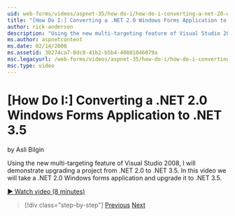 ```yaml
---
uid: web-forms/videos/aspnet-35/how-do-i/how-do-i-converting-a-net-20-windows-forms-application-to-net-35
title: "[How Do I:] Converting a .NET 2.0 Windows Forms Application to .NET 3.5 | Microsoft Docs"
author: rick-anderson
description: "Using the new multi-targeting feature of Visual Studio 2008, I will demonstrate upgrading a project from .NET 2.0 to .NET 3.5. In this video we will take a ...."
ms.author: aspnetcontent
ms.date: 02/14/2008
ms.assetid: 30274ca7-8dc8-41b2-b5b4-40881046079a
msc.legacyurl: /web-forms/videos/aspnet-35/how-do-i/how-do-i-converting-a-net-20-windows-forms-application-to-net-35
msc.type: video
---
```

[How Do I:] Converting a .NET 2.0 Windows Forms Application to .NET 3.5
====================
by Asli Bilgin

Using the new multi-targeting feature of Visual Studio 2008, I will demonstrate upgrading a project from .NET 2.0 to .NET 3.5. In this video we will take a .NET 2.0 Windows forms application and upgrade it to .NET 3.5.

[&#9654; Watch video (8 minutes)](https://channel9.msdn.com/Blogs/ASP-NET-Site-Videos/how-do-i-converting-a-net-20-windows-forms-application-to-net-35)

> [!div class="step-by-step"]
> [Previous](how-do-i-advance-cascading-style-sheet-features-and-management.md)
> [Next](how-do-i-get-started-with-the-entity-framework.md)
